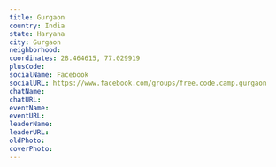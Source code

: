 ```yaml
---
title: Gurgaon
country: India
state: Haryana
city: Gurgaon
neighborhood: 
coordinates: 28.464615, 77.029919
plusCode:
socialName: Facebook
socialURL: https://www.facebook.com/groups/free.code.camp.gurgaon
chatName:
chatURL:
eventName:
eventURL:
leaderName:
leaderURL:
oldPhoto: 
coverPhoto:
---
```

